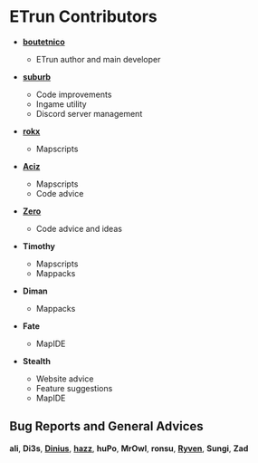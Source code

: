 ETrun Contributors
============================================

* **[boutetnico](https://github.com/boutetnico)**

  * ETrun author and main developer

* **[suburb](https://github.com/suburbski)**

  * Code improvements
  * Ingame utility
  * Discord server management
  
* **[rokx](https://github.com/rokx)**

  * Mapscripts
  
* **[Aciz](https://github.com/Aciz)**

  * Mapscripts
  * Code advice
  
* **[Zero](https://github.com/haapanen)**

  * Code advice and ideas

* **Timothy**

  * Mapscripts
  * Mappacks

* **Diman**

  * Mappacks
  
* **Fate**

  * MapIDE
  
* **Stealth**

  * Website advice
  * Feature suggestions
  * MapIDE

Bug Reports and General Advices
--------------------------------

**ali**, **Di3s**, **[Dinius](https://github.com/Dinius)**, **[hazz](https://github.com/hazz1nen)**, **huPo**, **MrOwl**, **ronsu**, **[Ryven](https://github.com/isRyven)**, **Sungi**, **Zad**
